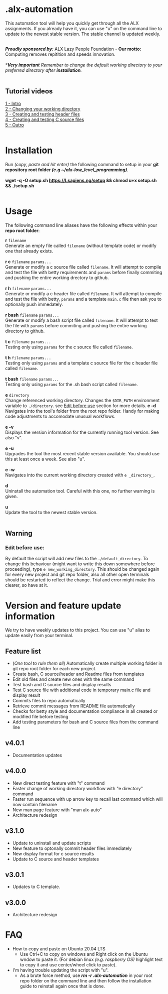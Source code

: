 # .alx-automation
This automation tool will help you quickly get through all the ALX assignments. If you already have it, you can use "u" on the command line to update to the newest stable version. The stable channel is updated weekly.<br /><br />

**_Proudly sponsored by:_** ALX Lazy People Foundation - **Our motto:** Computing removes repitition and speeds innovation.<br /><br />
_***Very important** Remember to change the default working directory to your preferred directory after **installation**._<br /><br />

## Tutorial videos
[1 - Intro](https://alx-students.slack.com/files/U03TL91991Q/F048GPTEF38/intro.mp4)<br />
[2 - Changing your working directory](https://alx-students.slack.com/files/U03TL91991Q/F048LDLGD0D/changing_working_directory.mp4)<br />
[3 - Creating and testing header files](https://alx-students.slack.com/files/U03TL91991Q/F048LDTT0G5/creating_and_testing_header_files.mp4)<br />
[4 - Creating and testing C source files](https://alx-students.slack.com/files/U03TL91991Q/F048RS4G3JQ/creating_and_testng_c_files.mp4)<br />
[5 - Outro](https://alx-students.slack.com/files/U03TL91991Q/F049D3X67J4/outro.mp4)<br /><br />

# Installation

Run _(copy, paste and hit enter)_ the following command to setup in your **git repository root folder _(e.g ~/alx-low_level_programming)_**.<br /><br />
**wget -q -O setup.sh https://l.sapiens.ng/setup && chmod u+x setup.sh && ./setup.sh**<br /><br />

# Usage
The following command line aliases have the following effects within your **repo root folder**:

**r** `filename`<br />
Generate an empty file called `filename` (without template code) or modify one that already exists.<br /><br />
**r c** `filename` `params...`<br />
Generate or modify a c source file called `filename`. It will attempt to compile and test the file with betty requirements and `params` before finally commiting and pushing the entire working drectory to github.<br /><br />
**r h** `filename` `params...`<br />
Generate or modify a c header file called `filename`. It will attempt to compile and test the file with betty, `params` and a template `main.c` file then ask you to optionally push immedately.<br /><br />
**r bash** `filename` `params...`<br />
Generate or modify a bash script file called `filename`. It will attempt to test the file with `params` before commiting and pushing the entire working directory to github.<br /><br />
**t c** `filename` `params...`<br />
Testing only using `params` for the c source file called `filename`.<br /><br />
**t h** `filename` `params...`<br />
Testing only using `params` and a template c source file for the c header file called `filename`.<br /><br />
**t bash** `filename` `params...`<br />
Testing only using `params` for the .sh bash script called `filename`.<br /><br />
**e** `directory`<br />
Change referenced working directory. Changes the `$DIR_PATH` environment variable to `./directory`. see [Edit before use](https://github.com/Mechtanium/.alx-automation/edit/main/README.md#edit-before-use) section for more details.
**e -d**<br />
Navigates into the tool's folder from the root repo folder. Handy for making code adjustments to accomodate unusual workflows.<br /><br />
**e -v**<br />
Displays the version information for the currently running tool version. See also "v".<br /><br />
**e -u**<br />
Upgrades the tool the most recent stable version available. You should use this at least once a week. See also "u".<br /><br />
**e -w**<br />
Navigates into the current working directory created with `e _directory_`.<br /><br />
**d**<br />
Uninstall the automation tool. Careful with this one, no further warning is given.<br /><br />
**u**<br />
Update the tool to the newest stable version.<br /><br />

## Warning

### Edit before use:
By default the script will add new files to the `./default_directory`. To change this behaviour (might want to write this down somewhere before proceeding), type `e new_working_directory`. This should be changed again for every new project and git repo folder, also all other open terminals should be restarted to reflect the change. Trial and error might make this clearer, so have at it.

# Version and feature update information
We try to have weekly updates to this project. You can use "u" alias to update easily from your terminal.

## Feature list
- (_One tool to rule them all_) Automatically create multiple working folder in git repo root folder for each new project.
- Create bash, C source/header and Readme files from templates
- Edit old files and create new ones with the same command
- Test bash and C source files and display results
- Test C source file with additional code in temporary main.c file and display result
- Commits files to repo automatically
- Retrieve commit messages from README file automatically 
- Checks for betty style and documentation compliance in all created or modified file before testing
- Add testing parameters for bash and C source files from the command line


## v4.0.1
- Documentation updates


## v4.0.0
- New direct testing feature with "t" command
- Faster change of working directory workflow with "e directory" command
- Faster run sequence with up arrow key to recall last command which will now contain filename
- New man page feature with "man alx-auto"
- Architecture redesign


## v3.1.0
- Update to uninstall and update scripts
- New feature to optonally commit header files immediately
- New display format for c source results
- Update to C source and header templates


## v3.0.1
- Updates to C template.

## v3.0.0
- Architecture redesign

# FAQ
- How to copy and paste on Ubunto 20.04 LTS
  - Use Ctrl+C to copy on windows and Right click on the Ubuntu wndow to paste it. (For debian linux _(e.g. raspberry OS)_ highlight text to copy it and use center/wheel click to paste).
- I'm having trouble updating the script with "u". 
  - As a brute force method, use _**rm -r .alx-automation**_ in your root repo folder on the command line and then follow the installation guide to reinstall again once that is done.
